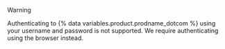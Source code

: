 > [!WARNING]
> Authenticating to {% data variables.product.prodname_dotcom %} using your username and password is not supported. We require authenticating using the browser instead.
